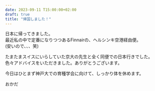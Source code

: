 ```yaml
---
date: 2023-09-11 T15:00:00+02:00
draft: true
title: "帰国しました！"
---
```


日本に帰ってきました。  
最近私の中で定番になりつつあるFinnairの、ヘルシンキ空港経由便。  
(安いので、、、笑)  

たまたまスイスにいらしていた京大の先生と全く同便での日本行きでした。  
色々アドバイスをいただきました。ありがとうございます。  

今日はひとまず神戸大での育種学会に向けて、しっかり体を休めます。

おかだ